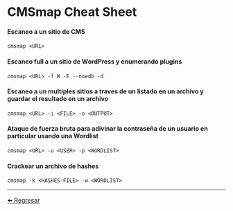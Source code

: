 # CMSmap Cheat Sheet

#### Escaneo a un sitio de CMS
```
cmsmap <URL>
```

#### Escaneo full a un sitio de WordPress y enumerando plugins
```
cmsmap <URL> -f W -F --noedb -d
```

#### Escaneo a un multiples sitios a traves de un listado en un archivo y guardar el resultado en un archivo
```
cmsmap <URL> -i <FILE> -o <OUTPUT>
```

#### Ataque de fuerza bruta para adivinar la contraseña de un usuario en particular usando una Wordlist
```
cmsmap <URL> -u <USER> -p <WORDLIST>
```

#### Crackear un archivo de hashes
```
cmsmap -k <HASHES-FILE> -w <WORDLIST>
```

---

[:arrow_left: Regresar](https://github.com/m4lal0/cheatsheets)